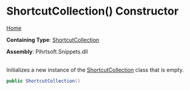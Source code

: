 # ShortcutCollection\(\) Constructor

[Home](../../../../README.md)

**Containing Type**: [ShortcutCollection](../README.md)

**Assembly**: Pihrtsoft\.Snippets\.dll

\
Initializes a new instance of the [ShortcutCollection](../README.md) class that is empty\.

```csharp
public ShortcutCollection()
```

